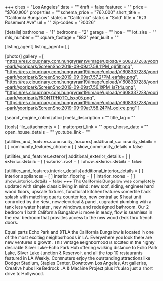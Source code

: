 +++
cities = "Los Angeles"
date = ""
draft = false
featured = ""
price = "$760,000"
properties = ""
schema_price = "760.000"
short_title = "California Bungalow"
states = "California"
status = "Sold"
title = "623 Rosemont Ave"
url = ""
zip-codes = "90026"

[details]
bathrooms = "1"
bedrooms = "2"
garage = ""
hoa = ""
lot_size = ""
mls_number = ""
square_footage = "882"
year_built = ""

[listing_agent]
listing_agent = [ ]

[photos]
gallery = [
  "https://res.cloudinary.com/hungryram19/image/upload/v1608337288/yoori-park/yooripark/ScreenShot2019-09-09at7.58.11PM_q6filt.png",
  "https://res.cloudinary.com/hungryram19/image/upload/v1608337288/yoori-park/yooripark/ScreenShot2019-09-09at7.57.27PM_eafshe.png",
  "https://res.cloudinary.com/hungryram19/image/upload/v1608337288/yoori-park/yooripark/ScreenShot2019-09-09at7.56.19PM_is7t4u.png",
  "https://res.cloudinary.com/hungryram19/image/upload/v1608337288/yoori-park/yooripark/FRONTPHOTO_lsxo05.png",
  "https://res.cloudinary.com/hungryram19/image/upload/v1608337288/yoori-park/yooripark/ScreenShot2019-09-09at7.58.24PM_oolxre.png"
]

[search_engine_optimization]
meta_description = ""
title_tag = ""

[tools]
file_attachments = [ ]
matterport_link = ""
open_house_date = ""
open_house_details = ""
youtube_link = ""

[utilities_and_features.community_features]
additional_community_details = [ ]
community_features_choice = [ ]
show_community_details = false

[utilities_and_features.exterior]
additional_exterior_details = [ ]
exterior_details = [ ]
exterior_roof = [ ]
show_exterior_details = false

[utilities_and_features.interior_details]
additional_interior_details = [ ]
interior_appliances = [ ]
interior_flooring = [ ]
interior_rooms = [ ]
show_interior_details = false
+++
The California Bungalow was completely updated with simple classic living in mind: new roof, siding, engineer hard wood floors, upscale fixtures, functional kitchen features somertile back splash with matching quartz counter top, new central ac & heat unit controlled by the Nest, new electrical & panel, upgraded plumbing with a tank less water heater , new windows, and redesigned bathroom. Our 2 bedroom 1 bath California Bungalow is move in ready, flow is seamless in the rear bedroom that provides access to the new wood deck thru french doors.

Equal parts Echo Park and DTLA the California Bungalow is located in one of the most exciting neighborhoods in LA. Everywhere you look there are new ventures & growth. This vintage neighborhood is located in the highly desirable Silver Lake-Echo Park Hub offering walking distance to Echo Park Lake, Silver Lake Junction & Reservoir, and all the top 10 restaurants featured in LA Weekly. Commuters enjoy the outstanding attractions like Dodger Stadium, Staples Center, Downtown Los Angeles, Art galleries, Creative hubs like Bedrock LA & Machine Project plus it’s also just a short drive to Hollywood.